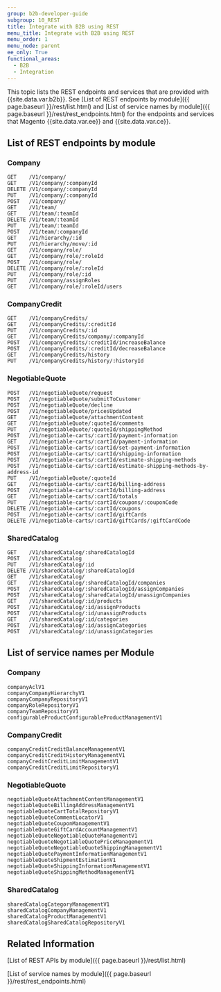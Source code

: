 ```yaml
---
group: b2b-developer-guide
subgroup: 10_REST
title: Integrate with B2B using REST
menu_title: Integrate with B2B using REST
menu_order: 1
menu_node: parent
ee_only: True
functional_areas:
  - B2B
  - Integration
---
```


This topic lists the REST endpoints and services that are provided with {{site.data.var.b2b}}. See [List of REST endpoints by module]({{ page.baseurl }}/rest/list.html) and [List of service names by module]({{ page.baseurl }}/rest/rest_endpoints.html) for the endpoints and services that Magento {{site.data.var.ee}} and {{site.data.var.ce}}.

## List of REST endpoints by module

### Company

```terminal
GET    /V1/company/
GET    /V1/company/:companyId
DELETE /V1/company/:companyId
PUT    /V1/company/:companyId
POST   /V1/company/
GET    /V1/team/
GET    /V1/team/:teamId
DELETE /V1/team/:teamId
PUT    /V1/team/:teamId
POST   /V1/team/:companyId
GET    /V1/hierarchy/:id
PUT    /V1/hierarchy/move/:id
GET    /V1/company/role/
GET    /V1/company/role/:roleId
POST   /V1/company/role/
DELETE /V1/company/role/:roleId
PUT    /V1/company/role/:id
PUT    /V1/company/assignRoles
GET    /V1/company/role/:roleId/users
```

### CompanyCredit

```terminal
GET    /V1/companyCredits/
GET    /V1/companyCredits/:creditId
PUT    /V1/companyCredits/:id
GET    /V1/companyCredits/company/:companyId
POST   /V1/companyCredits/:creditId/increaseBalance
POST   /V1/companyCredits/:creditId/decreaseBalance
GET    /V1/companyCredits/history
PUT    /V1/companyCredits/history/:historyId
```

### NegotiableQuote

```terminal
POST   /V1/negotiableQuote/request
POST   /V1/negotiableQuote/submitToCustomer
POST   /V1/negotiableQuote/decline
POST   /V1/negotiableQuote/pricesUpdated
GET    /V1/negotiableQuote/attachmentContent
GET    /V1/negotiableQuote/:quoteId/comments
PUT    /V1/negotiableQuote/:quoteId/shippingMethod
POST   /V1/negotiable-carts/:cartId/payment-information
GET    /V1/negotiable-carts/:cartId/payment-information
POST   /V1/negotiable-carts/:cartId/set-payment-information
POST   /V1/negotiable-carts/:cartId/shipping-information
POST   /V1/negotiable-carts/:cartId/estimate-shipping-methods
POST   /V1/negotiable-carts/:cartId/estimate-shipping-methods-by-address-id
PUT    /V1/negotiableQuote/:quoteId
GET    /V1/negotiable-carts/:cartId/billing-address
POST   /V1/negotiable-carts/:cartId/billing-address
GET    /V1/negotiable-carts/:cartId/totals
PUT    /V1/negotiable-carts/:cartId/coupons/:couponCode
DELETE /V1/negotiable-carts/:cartId/coupons
POST   /V1/negotiable-carts/:cartId/giftCards
DELETE /V1/negotiable-carts/:cartId/giftCards/:giftCardCode
```

### SharedCatalog

```terminal
GET    /V1/sharedCatalog/:sharedCatalogId
POST   /V1/sharedCatalog
PUT    /V1/sharedCatalog/:id
DELETE /V1/sharedCatalog/:sharedCatalogId
GET    /V1/sharedCatalog/
GET    /V1/sharedCatalog/:sharedCatalogId/companies
POST   /V1/sharedCatalog/:sharedCatalogId/assignCompanies
POST   /V1/sharedCatalog/:sharedCatalogId/unassignCompanies
GET    /V1/sharedCatalog/:id/products
POST   /V1/sharedCatalog/:id/assignProducts
POST   /V1/sharedCatalog/:id/unassignProducts
GET    /V1/sharedCatalog/:id/categories
POST   /V1/sharedCatalog/:id/assignCategories
POST   /V1/sharedCatalog/:id/unassignCategories
```

## List of service names per Module

### Company

```terminal
companyAclV1
companyCompanyHierarchyV1
companyCompanyRepositoryV1
companyRoleRepositoryV1
companyTeamRepositoryV1
configurableProductConfigurableProductManagementV1
```

### CompanyCredit

```terminal
companyCreditCreditBalanceManagementV1
companyCreditCreditHistoryManagementV1
companyCreditCreditLimitManagementV1
companyCreditCreditLimitRepositoryV1
```

### NegotiableQuote

```terminal
negotiableQuoteAttachmentContentManagementV1
negotiableQuoteBillingAddressManagementV1
negotiableQuoteCartTotalRepositoryV1
negotiableQuoteCommentLocatorV1
negotiableQuoteCouponManagementV1
negotiableQuoteGiftCardAccountManagementV1
negotiableQuoteNegotiableQuoteManagementV1
negotiableQuoteNegotiableQuotePriceManagementV1
negotiableQuoteNegotiableQuoteShippingManagementV1
negotiableQuotePaymentInformationManagementV1
negotiableQuoteShipmentEstimationV1
negotiableQuoteShippingInformationManagementV1
negotiableQuoteShippingMethodManagementV1
```

### SharedCatalog

```terminal
sharedCatalogCategoryManagementV1
sharedCatalogCompanyManagementV1
sharedCatalogProductManagementV1
sharedCatalogSharedCatalogRepositoryV1
```

## Related Information

[List of REST APIs by module]({{ page.baseurl }}/rest/list.html)

[List of service names by module]({{ page.baseurl }}/rest/rest_endpoints.html)
